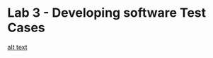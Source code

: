 # Lab 3 - Developing software Test Cases 
[alt text](https://github.com/adam-p/markdown-here/raw/master/src/common/images/icon48.png "Logo Title Text 1")
